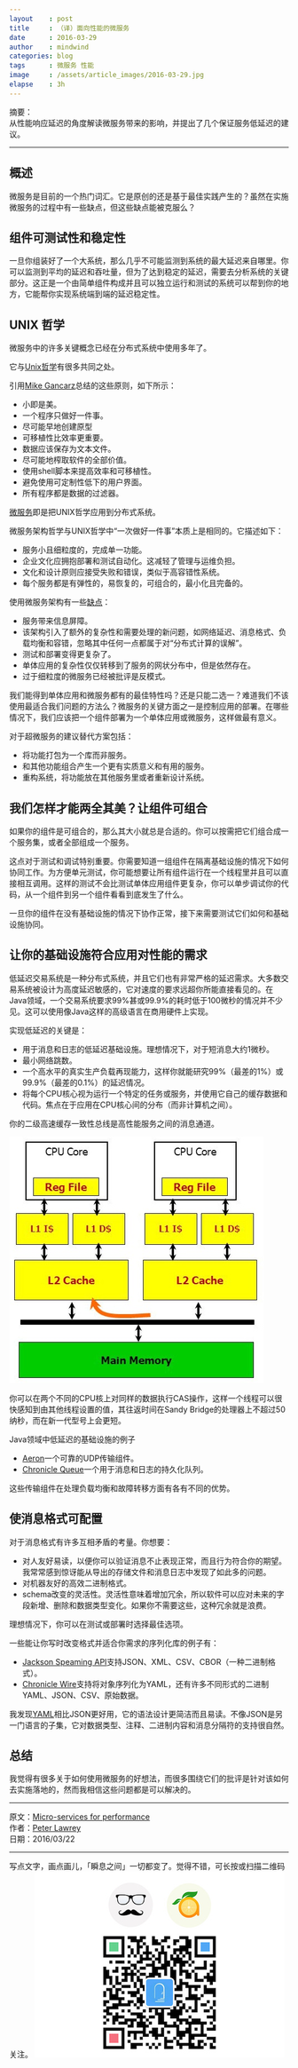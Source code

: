 ```yaml
---
layout    : post
title     : （译）面向性能的微服务
date      : 2016-03-29
author    : mindwind
categories: blog
tags      : 微服务 性能
image     : /assets/article_images/2016-03-29.jpg
elapse    : 3h
---
```



摘要：  
从性能响应延迟的角度解读微服务带来的影响，并提出了几个保证服务低延迟的建议。

---


## 概述  
微服务是目前的一个热门词汇。它是原创的还是基于最佳实践产生的？虽然在实施微服务的过程中有一些缺点，但这些缺点能被克服么？


## 组件可测试性和稳定性
一旦你组装好了一个大系统，那么几乎不可能监测到系统的最大延迟来自哪里。你可以监测到平均的延迟和吞吐量，但为了达到稳定的延迟，需要去分析系统的关键部分。这正是一个由简单组件构成并且可以独立运行和测试的系统可以帮到你的地方，它能帮你实现系统端到端的延迟稳定性。


## UNIX 哲学
微服务中的许多关键概念已经在分布式系统中使用多年了。

它与[Unix哲学](https://en.wikipedia.org/wiki/Unix_philosophy)有很多共同之处。

引用[Mike Gancarz](https://en.wikipedia.org/wiki/Unix_philosophy#Mike_Gancarz:_The_UNIX_Philosophy)总结的这些原则，如下所示：

 - 小即是美。
 - 一个程序只做好一件事。
 - 尽可能早地创建原型
 - 可移植性比效率更重要。
 - 数据应该保存为文本文件。
 - 尽可能地榨取软件的全部价值。
 - 使用shell脚本来提高效率和可移植性。
 - 避免使用可定制性低下的用户界面。
 - 所有程序都是数据的过滤器。

[微服务](https://en.wikipedia.org/wiki/Microservices#Philosophy)即是把UNIX哲学应用到分布式系统。

微服务架构哲学与UNIX哲学中“一次做好一件事”本质上是相同的。它描述如下：

 - 服务小且细粒度的，完成单一功能。
 - 企业文化应拥抱部署和测试自动化。这减轻了管理与运维负担。
 - 文化和设计原则应接受失败和错误，类似于高容错性系统。
 - 每个服务都是有弹性的，易恢复的，可组合的，最小化且完备的。

使用微服务架构有一些[缺点](https://en.wikipedia.org/wiki/Microservices#Criticism)：

 - 服务带来信息屏障。
 - 该架构引入了额外的复杂性和需要处理的新问题，如网络延迟、消息格式、负载均衡和容错，忽略其中任何一点都属于对“分布式计算的误解”。
 - 测试和部署变得更复杂了。
 - 单体应用的复杂性仅仅转移到了服务的网状分布中，但是依然存在。
 - 过于细粒度的微服务已经被批评是反模式。

我们能得到单体应用和微服务都有的最佳特性吗？还是只能二选一？难道我们不该使用最适合我们问题的方法么？微服务的关键方面之一是控制应用的部署。在哪些情况下，我们应该把一个组件部署为一个单体应用或微服务，这样做最有意义。

对于超微服务的建议替代方案包括：

- 将功能打包为一个库而非服务。
- 和其他功能组合产生一个更有实质意义和有用的服务。
- 重构系统，将功能放在其他服务里或者重新设计系统。


## 我们怎样才能两全其美？让组件可组合
如果你的组件是可组合的，那么其大小就总是合适的。你可以按需把它们组合成一个服务集，或者全部组成一个服务。

这点对于测试和调试特别重要。你需要知道一组组件在隔离基础设施的情况下如何协同工作。为方便单元测试，你可能想要让所有组件运行在一个线程里并且可以直接相互调用。这样的测试不会比测试单体应用组件更复杂，你可以单步调试你的代码，从一个组件到另一个组件看看到底发生了什么。

一旦你的组件在没有基础设施的情况下协作正常，接下来需要测试它们如何和基础设施协同。


## 让你的基础设施符合应用对性能的需求
低延迟交易系统是一种分布式系统，并且它们也有非常严格的延迟需求。大多数交易系统被设计为高度延迟敏感的，它对速度的要求远超你所能直接看见的。在Java领域，一个交易系统要求99%甚或99.9%的耗时低于100微秒的情况并不少见。这可以使用像Java这样的高级语言在商用硬件上实现。

实现低延迟的关键是：

  - 用于消息和日志的低延迟基础设施。理想情况下，对于短消息大约1微秒。
  - 最小网络跳数。
  - 一个高水平的真实生产负载再现能力，这样你就能研究99%（最差的1%）或99.9%（最差的0.1%）的延迟情况。
  - 将每个CPU核心视为运行一个特定的任务或服务，并使用它自己的缓存数据和代码。焦点在于应用在CPU核心间的分布（而非计算机之间）。

你的二级高速缓存一致性总线是高性能服务之间的消息通道。

![](/assets/article_images/2016-03-29-1.jpg)

你可以在两个不同的CPU核上对同样的数据执行CAS操作，这样一个线程可以很快感知到由其他线程设置的值，其往返时间在Sandy Bridge的处理器上不超过50纳秒，而在新一代型号上会更短。

Java领域中低延迟的基础设施的例子

  - [Aeron](https://github.com/real-logic/Aeron)一个可靠的UDP传输组件。
  - [Chronicle Queue](https://github.com/OpenHFT/Chronicle-Queue)一个用于消息和日志的持久化队列。

这些传输组件在处理负载均衡和故障转移方面有各有不同的优势。


## 使消息格式可配置
对于消息格式有许多互相矛盾的考量。你想要：

  - 对人友好易读，以便你可以验证消息不止表现正常，而且行为符合你的期望。我常常感到惊讶能从导出的存储文件和消息日志中发现了如此多的问题。
  - 对机器友好的高效二进制格式。
  - schema改变的灵活性。灵活性意味着增加冗余，所以软件可以应对未来的字段新增、删除和数据类型变化。如果你不需要这些，这种冗余就是浪费。

理想情况下，你可以在测试或部署时选择最佳选项。

一些能让你写时改变格式并适合你需求的序列化库的例子有：

  - [Jackson Speaming API](https://github.com/FasterXML/jackson-core)支持JSON、XML、CSV、CBOR（一种二进制格式）。
  - [Chronicle Wire](https://github.com/OpenHFT/Chronicle-Wire)支持将对象序列化为YAML，还有许多不同形式的二进制YAML、JSON、CSV、原始数据。

我发现[YAML](http://www.yaml.org/spec/1.2/spec.html)相比JSON更好用，它的语法设计更简洁而且易读。不像JSON是另一门语言的子集，它对数据类型、注释、二进制内容和消息分隔符的支持很自然。


## 总结
我觉得有很多关于如何使用微服务的好想法，而很多围绕它们的批评是针对该如何去实施落地的，然而我相信这些问题都是可以解决的。


---

原文：[Micro-services for performance](https://vanilla-java.github.io/2016/03/22/Micro-services-for-performance.html)    
作者：[Peter Lawrey](http://vanillajava.blogspot.com/)  
日期：2016/03/22  

---

写点文字，画点画儿，「瞬息之间」一切都变了。觉得不错，可长按或扫描二维码关注。
![](/assets/images/qrcode_wechat_avatar.jpg)
